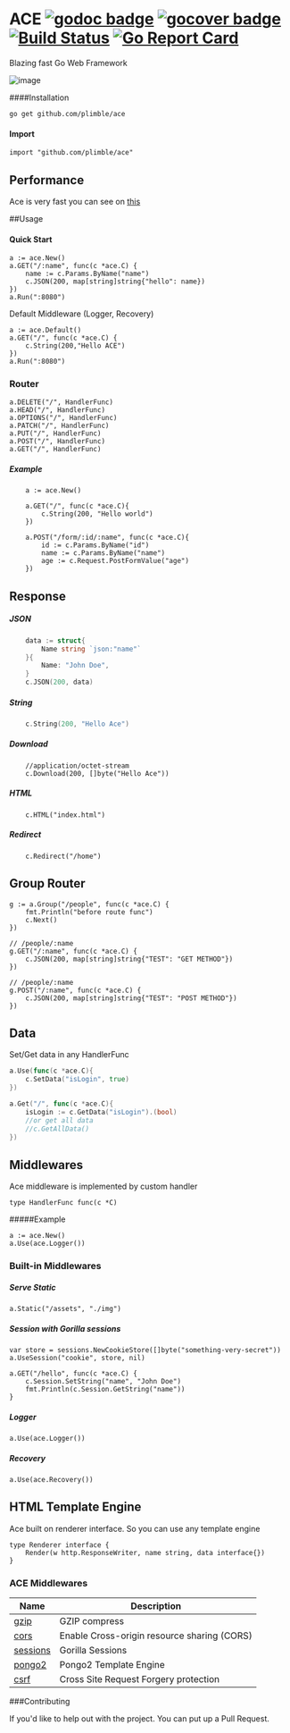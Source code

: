ACE [![godoc badge](http://godoc.org/github.com/plimble/ace?status.png)](http://godoc.org/github.com/plimble/ace)   [![gocover badge](http://gocover.io/_badge/github.com/plimble/ace?t=3)](http://gocover.io/github.com/plimble/ace) [![Build Status](https://api.travis-ci.org/plimble/ace.svg?branch=master&t=3)](https://travis-ci.org/plimble/ace) [![Go Report Card](http://goreportcard.com/badge/plimble/ace?t=3)](http:/goreportcard.com/report/plimble/ace)
========

Blazing fast Go Web Framework

![image](http://image.free.in.th/v/2013/id/150218064526.jpg)

####Installation

```
go get github.com/plimble/ace
```

#### Import

```
import "github.com/plimble/ace"
```

## Performance
Ace is very fast you can see on [this](https://gist.github.com/witooh/1c05c71d9510b2020e48)

##Usage

#### Quick Start

```
a := ace.New()
a.GET("/:name", func(c *ace.C) {
	name := c.Params.ByName("name")
	c.JSON(200, map[string]string{"hello": name})
})
a.Run(":8080")
```

Default Middleware (Logger, Recovery)
```
a := ace.Default()
a.GET("/", func(c *ace.C) {
	c.String(200,"Hello ACE")
})
a.Run(":8080")
```

### Router
```
a.DELETE("/", HandlerFunc)
a.HEAD("/", HandlerFunc)
a.OPTIONS("/", HandlerFunc)
a.PATCH("/", HandlerFunc)
a.PUT("/", HandlerFunc)
a.POST("/", HandlerFunc)
a.GET("/", HandlerFunc)
```
##### Example
```
	a := ace.New()

	a.GET("/", func(c *ace.C){
		c.String(200, "Hello world")
	})

	a.POST("/form/:id/:name", func(c *ace.C){
		id := c.Params.ByName("id")
		name := c.Params.ByName("name")
		age := c.Request.PostFormValue("age")
	})
```

## Response
##### JSON
```go
	data := struct{
		Name string `json:"name"`
	}{
		Name: "John Doe",
	}
	c.JSON(200, data)
```
##### String
```go
	c.String(200, "Hello Ace")
```
##### Download
```
	//application/octet-stream
	c.Download(200, []byte("Hello Ace"))
```
##### HTML
```
	c.HTML("index.html")
```
##### Redirect
```
	c.Redirect("/home")
```

## Group Router

```
g := a.Group("/people", func(c *ace.C) {
	fmt.Println("before route func")
	c.Next()
})

// /people/:name
g.GET("/:name", func(c *ace.C) {
	c.JSON(200, map[string]string{"TEST": "GET METHOD"})
})

// /people/:name
g.POST("/:name", func(c *ace.C) {
	c.JSON(200, map[string]string{"TEST": "POST METHOD"})
})
```

## Data
Set/Get data in any HandlerFunc
```go
a.Use(func(c *ace.C){
	c.SetData("isLogin", true)
})

a.Get("/", func(c *ace.C){
	isLogin := c.GetData("isLogin").(bool)
	//or get all data
	//c.GetAllData()
})
```


## Middlewares
Ace middleware is implemented by custom handler
```
type HandlerFunc func(c *C)
```
#####Example
```
a := ace.New()
a.Use(ace.Logger())
```

### Built-in Middlewares

##### Serve Static
```
a.Static("/assets", "./img")
```

##### Session with Gorilla sessions

```
var store = sessions.NewCookieStore([]byte("something-very-secret"))
a.UseSession("cookie", store, nil)

```

```
a.GET("/hello", func(c *ace.C) {
	c.Session.SetString("name", "John Doe")
	fmt.Println(c.Session.GetString("name"))
}
```
##### Logger
```
a.Use(ace.Logger())
```

##### Recovery
```
a.Use(ace.Recovery())
```

## HTML Template Engine
Ace built on renderer interface. So you can use any template engine

```
type Renderer interface {
	Render(w http.ResponseWriter, name string, data interface{})
}
```


### ACE Middlewares

| Name                                                	| Description                                 	|
|-----------------------------------------------------	|---------------------------------------------	|
| [gzip](https://github.com/plimble/ace-contrib/tree/master/gzip)         	| GZIP compress                               	|
| [cors](https://github.com/plimble/ace-contrib/tree/master/cors)         	| Enable Cross-origin resource sharing (CORS) 	|
| [sessions](https://github.com/plimble/ace-contrib/tree/master/sessions) 	| Gorilla Sessions                            	|
| [pongo2](https://github.com/plimble/ace-contrib/tree/master/pongo2)     	| Pongo2 Template Engine                      	|
| [csrf](https://github.com/plimble/ace-contrib/tree/master/csrf)         	| Cross Site Request Forgery protection       	|

###Contributing

If you'd like to help out with the project. You can put up a Pull Request.
